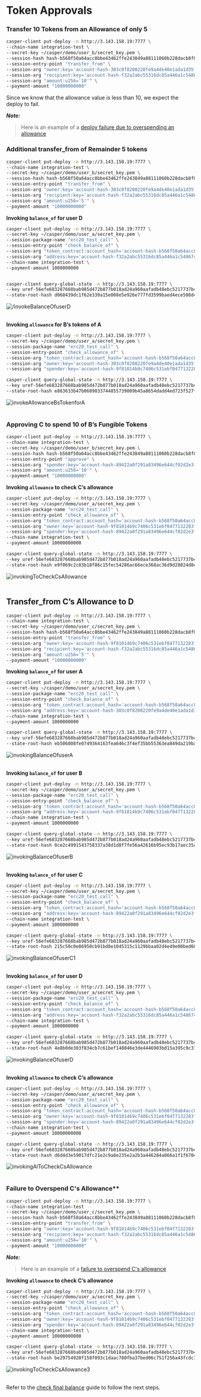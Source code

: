 
# Token Approvals

### Transfer 10 Tokens from an Allowance of only 5

```bash
casper-client put-deploy -n http://3.143.158.19:7777 \
--chain-name integration-test \
--secret-key ~/casper/demo/user_b/secret_key.pem \
--session-hash hash-b568f50a64acc8bbe43462ffe243849a88111060b228dacb8f08d42e26985180 \
--session-entry-point "transfer_from" \
--session-arg "owner:key='account-hash-303c0f8208220fe9a4de40e1ada1d35fdd6c678877908f01fddb2a56502d67fd'" \
--session-arg "recipient:key='account-hash-f32a2abc55316dc85a446a1c548674e03757974aaaf86e8b7d29947ae148eeca'" \
--session-arg "amount:u256='10'" \
--payment-amount "10000000000"
```

Since we know that the allowance value is less than 10, we expect the deploy to fail.

**_Note:_**

> Here is an example of a [deploy failure due to overspending an allowance](https://integration.cspr.live/deploy/7a692917b91e1485f500966f3884bb0917006725505fec1ce3aed2a13ec692df)

### Additional transfer_from of Remainder 5 tokens

```bash
casper-client put-deploy -n http://3.143.158.19:7777 \
--chain-name integration-test \
--secret-key ~/casper/demo/user_b/secret_key.pem \
--session-hash hash-b568f50a64acc8bbe43462ffe243849a88111060b228dacb8f08d42e26985180 \
--session-entry-point "transfer_from" \
--session-arg "owner:key='account-hash-303c0f8208220fe9a4de40e1ada1d35fdd6c678877908f01fddb2a56502d67fd'" \
--session-arg "recipient:key='account-hash-f32a2abc55316dc85a446a1c548674e03757974aaaf86e8b7d29947ae148eeca'" \
--session-arg "amount:u256='5'" \
--payment-amount "10000000000"
```

**Invoking `balance_of` for user D**

```bash
casper-client put-deploy -n http://3.143.158.19:7777 \
--secret-key ~/casper/demo/user_a/secret_key.pem \
--session-package-name "erc20_test_call" \
--session-entry-point "check_balance_of" \
--session-arg "token_contract:account_hash='account-hash-b568f50a64acc8bbe43462ffe243849a88111060b228dacb8f08d42e26985180'" \
--session-arg "address:key='account-hash-f32a2abc55316dc85a446a1c548674e03757974aaaf86e8b7d29947ae148eeca'" \
--chain-name integration-test \
--payment-amount 1000000000
```

```bash

casper-client query-global-state -n http://3.143.158.19:7777 \
--key uref-56efe683287668bab985d472b877b018ad24a960aafadb48ebc5217737b45c85-007 \
--state-root-hash d068439dc1f62e330a15e008e5e926e777fd3599baed4ece508d482c50bd263b
```
<img src="/images//invokeBalanceOfuserD.png" alt="/invokeBalanceOfuserD" title="Invoking balance_of for User D">
<br><br/>


**Invoking `allowance` for B’s tokens of A**

```bash
casper-client put-deploy -n http://3.143.158.19:7777 \
--secret-key ~/casper/demo/user_a/secret_key.pem \
--session-package-name "erc20_test_call" \
--session-entry-point "check_allowance_of" \
--session-arg "token_contract:account_hash='account-hash-b568f50a64acc8bbe43462ffe243849a88111060b228dacb8f08d42e26985180'" \
--session-arg "owner:key='account-hash-303c0f8208220fe9a4de40e1ada1d35fdd6c678877908f01fddb2a56502d67fd'" \
--session-arg "spender:key='account-hash-9f81014b9c7406c531ebf0477132283f4eb59143d7903a2fae54358b26cea44b'"
```

```bash
casper-client query-global-state -n http://3.143.158.19:7777 \
--key uref-56efe683287668bab985d472b877b018ad24a960aafadb48ebc5217737b45c85-007 \
--state-root-hash e863633b47b0689033744855739009b45a8654dadd4ed723f527fd38157a1d92
```
<img src="/images/invokeAllowanceBsTokenforA.png" alt="invokeAllowanceBsTokenforA" title="Invoking allowance for Bs tokens of A">
<br><br/>


### Approving C to spend 10 of B’s Fungible Tokens

```bash
casper-client put-deploy -n http://3.143.158.19:7777 \
--chain-name integration-test \
--secret-key ~/casper/demo/user_b/secret_key.pem \
--session-hash hash-b568f50a64acc8bbe43462ffe243849a88111060b228dacb8f08d42e26985180 \
--session-entry-point "approve" \
--session-arg "spender:key='account-hash-89422a0f291a83496e644cf02d2e3f9d6cbc5f7c877b6ba9f4ddfab8a84c2670'" \
--session-arg "amount:u256='10'" \
--payment-amount "10000000000"
```

**Invoking `allowance` to check C’s allowance**

```bash
casper-client put-deploy -n http://3.143.158.19:7777 \
--secret-key ~/casper/demo/user_a/secret_key.pem \
--session-package-name "erc20_test_call" \
--session-entry-point "check_allowance_of" \
--session-arg "token_contract:account_hash='account-hash-b568f50a64acc8bbe43462ffe243849a88111060b228dacb8f08d42e26985180'" \
--session-arg "owner:key='account-hash-9f81014b9c7406c531ebf0477132283f4eb59143d7903a2fae54358b26cea44b'" \
--session-arg "spender:key='account-hash-89422a0f291a83496e644cf02d2e3f9d6cbc5f7c877b6ba9f4ddfab8a84c2670'" \
--chain-name integration-test \
--payment-amount 10000000000
```

```bash
casper-client query-global-state -n http://3.143.158.19:7777 \
--key uref-56efe683287668bab985d472b877b018ad24a960aafadb48ebc5217737b45c85-007 \
--state-root-hash e9f069c2c03b18f86c15fec54286ac66ece368ac36d9d28024d0cd6cfc93fcf5
```
<img src="/images/invokingToCheckCsAllowance.png" alt="invokingToCheckCsAllowance" title="Check allowance of C">
<br><br/>


## Transfer_from C’s Allowance to D

```bash
casper-client put-deploy -n http://3.143.158.19:7777 \
--chain-name integration-test \
--secret-key ~/casper/demo/user_c/secret_key.pem \
--session-hash hash-b568f50a64acc8bbe43462ffe243849a88111060b228dacb8f08d42e26985180 \
--session-entry-point "transfer_from" \
--session-arg "owner:key='account-hash-9f81014b9c7406c531ebf0477132283f4eb59143d7903a2fae54358b26cea44b'" \
--session-arg "recipient:key='account-hash-f32a2abc55316dc85a446a1c548674e03757974aaaf86e8b7d29947ae148eeca'" \
--session-arg "amount:u256='5'" \
--payment-amount "10000000000"
```

**Invoking `balance_of` for user A**

```bash
casper-client put-deploy -n http://3.143.158.19:7777 \
--secret-key ~/casper/demo/user_a/secret_key.pem \
--session-package-name "erc20_test_call" \
--session-entry-point "check_balance_of" \
--session-arg "token_contract:account_hash='account-hash-b568f50a64acc8bbe43462ffe243849a88111060b228dacb8f08d42e26985180'" \
--session-arg "address:key='account-hash-303c0f8208220fe9a4de40e1ada1d35fdd6c678877908f01fddb2a56502d67fd'" \
--chain-name integration-test \
--payment-amount 1000000000
```

```bash
casper-client query-global-state -n http://3.143.158.19:7777 \
--key uref-56efe683287668bab985d472b877b018ad24a960aafadb48ebc5217737b45c85-007 \
--state-root-hash eb506808fe0749364163fea646c3f4ef35bb55363ea849da219badcd6ba3ee80
```
<img src="/images/invokingBalanceOfuserA.png" alt="invokingBalanceOfuserA" title="Invoking balance_of for User A">
<br><br/>


**Invoking `balance_of` for user B**

```bash
casper-client put-deploy -n http://3.143.158.19:7777 \
--secret-key ~/casper/demo/user_a/secret_key.pem \
--session-package-name "erc20_test_call" \
--session-entry-point "check_balance_of" \
--session-arg "token_contract:account_hash='account-hash-b568f50a64acc8bbe43462ffe243849a88111060b228dacb8f08d42e26985180'" \
--session-arg "address:key='account-hash-9f81014b9c7406c531ebf0477132283f4eb59143d7903a2fae54358b26cea44b'" \
--chain-name integration-test \
--payment-amount 1000000000
```

```bash
casper-client query-global-state -n http://3.143.158.19:7777 \
--key uref-56efe683287668bab985d472b877b018ad24a960aafadb48ebc5217737b45c85-007 \
--state-root-hash 0ce2c4991543758337a38d1d8f7fe56a42616b95ec93b17aec35a6f03b5e389c
```
<img src="/images/invokingBalanceOfuserB.png" alt="invokingBalanceOfuserB" title="Invoking balance_of for User B">
<br><br/>

**Invoking `balance_of` for user C**

```bash
casper-client put-deploy -n http://3.143.158.19:7777 \
--secret-key ~/casper/demo/user_a/secret_key.pem \
--session-package-name "erc20_test_call" \
--session-entry-point "check_balance_of" \
--session-arg "token_contract:account_hash='account-hash-b568f50a64acc8bbe43462ffe243849a88111060b228dacb8f08d42e26985180'" \
--session-arg "address:key='account-hash-89422a0f291a83496e644cf02d2e3f9d6cbc5f7c877b6ba9f4ddfab8a84c2670'" \
--chain-name integration-test \
--payment-amount 1000000000
```

```bash
casper-client query-global-state -n http://3.143.158.19:7777 \
--key uref-56efe683287668bab985d472b877b018ad24a960aafadb48ebc5217737b45c85-007 \
--state-root-hash 215c50c0e86950cb91bd8e1045315c1129bbaa02d4e49e00bed60130c4dfa69c
```
<img src="/images/invokingBalanceOfuserC1.png" alt="invokingBalanceOfuserC1" title="Invoking balance_of for User C">
<br><br/>

**Invoking `balance_of` for user D**

```bash
casper-client put-deploy -n http://3.143.158.19:7777 \
--secret-key ~/casper/demo/user_a/secret_key.pem \
--session-package-name "erc20_test_call" \
--session-entry-point "check_balance_of" \
--session-arg "token_contract:account_hash='account-hash-b568f50a64acc8bbe43462ffe243849a88111060b228dacb8f08d42e26985180'" \
--session-arg "address:key='account-hash-f32a2abc55316dc85a446a1c548674e03757974aaaf86e8b7d29947ae148eeca'" \
--chain-name integration-test \
--payment-amount 1000000000
```

```bash
casper-client query-global-state -n http://3.143.158.19:7777 \
--key uref-56efe683287668bab985d472b877b018ad24a960aafadb48ebc5217737b45c85-007 \
--state-root-hash 4e8b0de303f834cb7c61bef148046e3de4446903bd15a395c9c37a6d96efe8c6
```
<img src="/images/invokingBalanceOfuserD.png" alt="invokingBalanceOfuserD" title="Invoking balance_of for User D">
<br><br/>

**Invoking `allowance` to check C’s allowance**

```bash
casper-client put-deploy -n http://3.143.158.19:7777 \
--secret-key ~/casper/demo/user_a/secret_key.pem \
--session-package-name "erc20_test_call" \
--session-entry-point "check_allowance_of" \
--session-arg "token_contract:account_hash='account-hash-b568f50a64acc8bbe43462ffe243849a88111060b228dacb8f08d42e26985180'" \
--session-arg "owner:key='account-hash-9f81014b9c7406c531ebf0477132283f4eb59143d7903a2fae54358b26cea44b'" \
--session-arg "spender:key='account-hash-89422a0f291a83496e644cf02d2e3f9d6cbc5f7c877b6ba9f4ddfab8a84c2670'" \
--chain-name integration-test \
--payment-amount 10000000000
```

```bash
casper-client query-global-state -n http://3.143.158.19:7777 \
--key uref-56efe683287668bab985d472b877b018ad24a960aafadb48ebc5217737b45c85-007 \
--state-root-hash d6d4d3e59017dfc21e2c9a8e235e2a2b3a446284a066a1f1f6704559fbb35a66
```
<img src="/images/invokingAlToCheckCsAllowance.png" alt="invokingAlToCheckCsAllowance" title="Check Allowance for C">
<br><br/>

### Failure to Overspend C's Allowance\*\*

```bash
casper-client put-deploy -n http://3.143.158.19:7777 \
--chain-name integration-test
--secret-key ~/casper/demo/user_c/secret_key.pem \
--session-hash hash-b568f50a64acc8bbe43462ffe243849a88111060b228dacb8f08d42e26985180 \
--session-entry-point "transfer_from" \
--session-arg "owner:key='account-hash-9f81014b9c7406c531ebf0477132283f4eb59143d7903a2fae54358b26cea44b'" \
--session-arg "recipient:key='account-hash-f32a2abc55316dc85a446a1c548674e03757974aaaf86e8b7d29947ae148eeca'" \
--session-arg "amount:u256='10'" \
--payment-amount "10000000000"
```

**_Note:_**

> Here is an example of a [failure to overspend C's allowance](https://integration.cspr.live/deploy/db50ac05fe63561669b9d73c28b66fcb5a341048d5d13b1b2759b557396fd5d2)

**Invoking `allowance` to check C’s allowance**

```bash
casper-client put-deploy -n http://3.143.158.19:7777 \
--secret-key ~/casper/demo/user_a/secret_key.pem \
--session-package-name "erc20_test_call" \
--session-entry-point "check_allowance_of" \
--session-arg "token_contract:account_hash='account-hash-b568f50a64acc8bbe43462ffe243849a88111060b228dacb8f08d42e26985180'" \
--session-arg "owner:key='account-hash-9f81014b9c7406c531ebf0477132283f4eb59143d7903a2fae54358b26cea44b'" \
--session-arg "spender:key='account-hash-89422a0f291a83496e644cf02d2e3f9d6cbc5f7c877b6ba9f4ddfab8a84c2670'" \
--chain-name integration-test \
--payment-amount 10000000000
```

```bash
casper-client query-global-state -n http://3.143.158.19:7777 \
--key uref-56efe683287668bab985d472b877b018ad24a960aafadb48ebc5217737b45c85-007 \
--state-root-hash be29754920f158f093c1daac780fba37bed06c751f256a43fcdc7b5b2775e487
```
<img src="/images/invokingToCheckCsAllowance3.png" alt="invokingToCheckCsAllowance3" title="Invoking to Check Cs Allowance">
<br><br/>

Refer to the [check final balance](final-balance.md) guide to follow the next steps.

